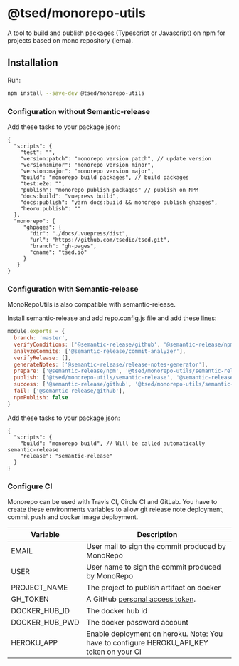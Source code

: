 # @tsed/monorepo-utils

A tool to build and publish packages (Typescript or Javascript) on npm for projects based on 
mono repository (lerna).

## Installation

Run:
```bash
npm install --save-dev @tsed/monorepo-utils
```

### Configuration without Semantic-release

Add these tasks to your package.json:

```
{
  "scripts": {
    "test": "",
    "version:patch": "monorepo version patch", // update version
    "version:minor": "monorepo version minor",
    "version:major": "monorepo version major",
    "build": "monorepo build packages", // build packages
    "test:e2e: "",
    "publish": "monorepo publish packages" // publish on NPM
    "docs:build": "vuepress build",
    "docs:publish": "yarn docs:build && monorepo publish ghpages",
    "heoru:publish": ""
  },
  "monorepo": {
     "ghpages": {
       "dir": "./docs/.vuepress/dist",
       "url": "https://github.com/tsedio/tsed.git",
       "branch": "gh-pages",
       "cname": "tsed.io"
     }
   }
}
```

### Configuration with Semantic-release

MonoRepoUtils is also compatible with semantic-release.

Install semantic-release and add repo.config.js file and add these lines:

```javascript
module.exports = {
  branch: 'master',
  verifyConditions: ['@semantic-release/github', '@semantic-release/npm', '@tsed/monorepo-utils/semantic-release'],
  analyzeCommits: ['@semantic-release/commit-analyzer'],
  verifyRelease: [],
  generateNotes: ['@semantic-release/release-notes-generator'],
  prepare: ['@semantic-release/npm', '@tsed/monorepo-utils/semantic-release'],
  publish: ['@tsed/monorepo-utils/semantic-release', '@semantic-release/github'],
  success: ['@semantic-release/github', '@tsed/monorepo-utils/semantic-release'],
  fail: ['@semantic-release/github'],
  npmPublish: false
}
```

Add these tasks to your package.json:

```
{
  "scripts": {
    "build": "monorepo build", // Will be called automatically semantic-release
    "release": "semantic-release"
  }
}
```

### Configure CI

Monorepo can be used with Travis CI, Circle CI and GitLab. You have to create these environments variables
to allow git release note deployment, commit push and docker image deployment. 

Variable | Description
---|---
EMAIL | User mail to sign the commit produced by MonoRepo
USER | User name to sign the commit produced by MonoRepo
PROJECT_NAME | The project to publish artifact on docker
GH_TOKEN | A GitHub [personal access token](https://help.github.com/articles/creating-a-personal-access-token-for-the-command-line).
DOCKER_HUB_ID | The docker hub id
DOCKER_HUB_PWD | The docker password account
HEROKU_APP | Enable deployment on heroku. Note: You have to configure HEROKU_API_KEY token on your CI
